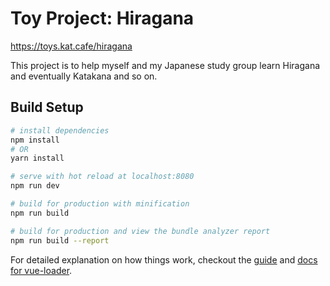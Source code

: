 # Toy Project: Hiragana

https://toys.kat.cafe/hiragana

This project is to help myself and my Japanese study group learn Hiragana and eventually Katakana and so on.

## Build Setup

``` bash
# install dependencies
npm install
# OR
yarn install

# serve with hot reload at localhost:8080
npm run dev

# build for production with minification
npm run build

# build for production and view the bundle analyzer report
npm run build --report
```

For detailed explanation on how things work, checkout the [guide](http://vuejs-templates.github.io/webpack/) and [docs for vue-loader](http://vuejs.github.io/vue-loader).
